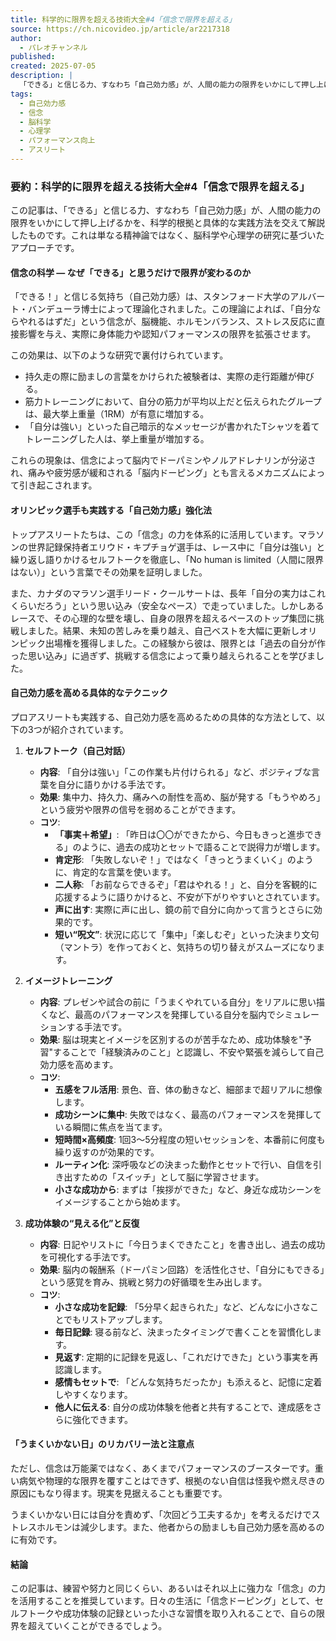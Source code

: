 ```yaml
---
title: 科学的に限界を超える技術大全#4「信念で限界を超える」
source: https://ch.nicovideo.jp/article/ar2217318
author:
  - パレオチャンネル
published:
created: 2025-07-05
description: |
  「できる」と信じる力、すなわち「自己効力感」が、人間の能力の限界をいかにして押し上げるかを、科学的根拠と具体的な実践方法を交えて解説したものです。これは単なる精神論ではなく、脳科学や心理学の研究に基づいたアプローチです。
tags:
  - 自己効力感
  - 信念
  - 脳科学
  - 心理学
  - パフォーマンス向上
  - アスリート
---
```


### 要約：科学的に限界を超える技術大全#4「信念で限界を超える」

この記事は、「できる」と信じる力、すなわち「自己効力感」が、人間の能力の限界をいかにして押し上げるかを、科学的根拠と具体的な実践方法を交えて解説したものです。これは単なる精神論ではなく、脳科学や心理学の研究に基づいたアプローチです。

#### 信念の科学 — なぜ「できる」と思うだけで限界が変わるのか

「できる！」と信じる気持ち（自己効力感）は、スタンフォード大学のアルバート・バンデューラ博士によって理論化されました。この理論によれば、「自分ならやれるはずだ」という信念が、脳機能、ホルモンバランス、ストレス反応に直接影響を与え、実際に身体能力や認知パフォーマンスの限界を拡張させます。

この効果は、以下のような研究で裏付けられています。

* 持久走の際に励ましの言葉をかけられた被験者は、実際の走行距離が伸びる。
* 筋力トレーニングにおいて、自分の筋力が平均以上だと伝えられたグループは、最大挙上重量（1RM）が有意に増加する。
* 「自分は強い」といった自己暗示的なメッセージが書かれたTシャツを着てトレーニングした人は、挙上重量が増加する。

これらの現象は、信念によって脳内でドーパミンやノルアドレナリンが分泌され、痛みや疲労感が緩和される「脳内ドーピング」とも言えるメカニズムによって引き起こされます。

#### オリンピック選手も実践する「自己効力感」強化法

トップアスリートたちは、この「信念」の力を体系的に活用しています。マラソンの世界記録保持者エリウド・キプチョゲ選手は、レース中に「自分は強い」と繰り返し語りかけるセルフトークを徹底し、「No human is limited（人間に限界はない）」という言葉でその効果を証明しました。

また、カナダのマラソン選手リード・クールサートは、長年「自分の実力はこれくらいだろう」という思い込み（安全なペース）で走っていました。しかしあるレースで、その心理的な壁を壊し、自身の限界を超えるペースのトップ集団に挑戦しました。結果、未知の苦しみを乗り越え、自己ベストを大幅に更新しオリンピック出場権を獲得しました。この経験から彼は、限界とは「過去の自分が作った思い込み」に過ぎず、挑戦する信念によって乗り越えられることを学びました。

#### 自己効力感を高める具体的なテクニック

プロアスリートも実践する、自己効力感を高めるための具体的な方法として、以下の3つが紹介されています。

1. **セルフトーク（自己対話）**
    * **内容**: 「自分は強い」「この作業も片付けられる」など、ポジティブな言葉を自分に語りかける手法です。
    * **効果**: 集中力、持久力、痛みへの耐性を高め、脳が発する「もうやめろ」という疲労や限界の信号を弱めることができます。
    * **コツ**:
        * **「事実＋希望」**: 「昨日は〇〇ができたから、今日もきっと進歩できる」のように、過去の成功とセットで語ることで説得力が増します。
        * **肯定形**: 「失敗しないぞ！」ではなく「きっとうまくいく」のように、肯定的な言葉を使います。
        * **二人称**: 「お前ならできるぞ」「君はやれる！」と、自分を客観的に応援するように語りかけると、不安が下がりやすいとされています。
        * **声に出す**: 実際に声に出し、鏡の前で自分に向かって言うとさらに効果的です。
        * **短い“呪文”**: 状況に応じて「集中」「楽しむぞ」といった決まり文句（マントラ）を作っておくと、気持ちの切り替えがスムーズになります。

2. **イメージトレーニング**
    * **内容**: プレゼンや試合の前に「うまくやれている自分」をリアルに思い描くなど、最高のパフォーマンスを発揮している自分を脳内でシミュレーションする手法です。
    * **効果**: 脳は現実とイメージを区別するのが苦手なため、成功体験を"予習"することで「経験済みのこと」と認識し、不安や緊張を減らして自己効力感を高めます。
    * **コツ**:
        * **五感をフル活用**: 景色、音、体の動きなど、細部まで超リアルに想像します。
        * **成功シーンに集中**: 失敗ではなく、最高のパフォーマンスを発揮している瞬間に焦点を当てます。
        * **短時間×高頻度**: 1回3〜5分程度の短いセッションを、本番前に何度も繰り返すのが効果的です。
        * **ルーティン化**: 深呼吸などの決まった動作とセットで行い、自信を引き出すための「スイッチ」として脳に学習させます。
        * **小さな成功から**: まずは「挨拶ができた」など、身近な成功シーンをイメージすることから始めます。

3. **成功体験の“見える化”と反復**
    * **内容**: 日記やリストに「今日うまくできたこと」を書き出し、過去の成功を可視化する手法です。
    * **効果**: 脳内の報酬系（ドーパミン回路）を活性化させ、「自分にもできる」という感覚を育み、挑戦と努力の好循環を生み出します。
    * **コツ**:
        * **小さな成功を記録**: 「5分早く起きられた」など、どんなに小さなことでもリストアップします。
        * **毎日記録**: 寝る前など、決まったタイミングで書くことを習慣化します。
        * **見返す**: 定期的に記録を見返し、「これだけできた」という事実を再認識します。
        * **感情もセットで**: 「どんな気持ちだったか」も添えると、記憶に定着しやすくなります。
        * **他人に伝える**: 自分の成功体験を他者と共有することで、達成感をさらに強化できます。

#### 「うまくいかない日」のリカバリー法と注意点

ただし、信念は万能薬ではなく、あくまでパフォーマンスのブースターです。重い病気や物理的な限界を覆すことはできず、根拠のない自信は怪我や燃え尽きの原因にもなり得ます。現実を見据えることも重要です。

うまくいかない日には自分を責めず、「次回どう工夫するか」を考えるだけでストレスホルモンは減少します。また、他者からの励ましも自己効力感を高めるのに有効です。

#### 結論

この記事は、練習や努力と同じくらい、あるいはそれ以上に強力な「信念」の力を活用することを推奨しています。日々の生活に「信念ドーピング」として、セルフトークや成功体験の記録といった小さな習慣を取り入れることで、自らの限界を超えていくことができるでしょう。
